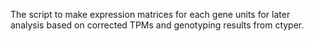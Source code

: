 The script to make expression matrices for each gene units for later analysis based on corrected TPMs and genotyping results from ctyper.
